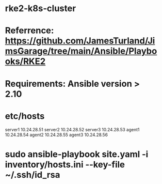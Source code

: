 # rke2-k8s-cluster
# Referrence: https://github.com/JamesTurland/JimsGarage/tree/main/Ansible/Playbooks/RKE2
# Requirements: Ansible version > 2.10
# etc/hosts
server1 10.24.28.51
server2 10.24.28.52
server3 10.24.28.53
agent1 10.24.28.54
agent2 10.24.28.55 
agent3 10.24.28.56
#  sudo ansible-playbook site.yaml -i inventory/hosts.ini --key-file ~/.ssh/id_rsa
